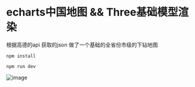 # echarts中国地图 && Three基础模型渲染
根据高德的api 获取的json  做了一个基础的全省份市级的下钻地图

```
npm install
```

```
npm run dev
```
![image](https://cdn.jsdelivr.net/gh/Web-Zombies/study/images/map.gif)

